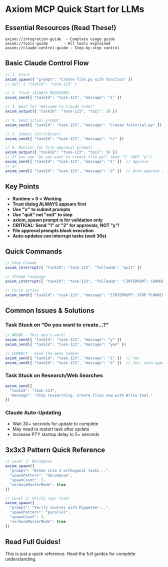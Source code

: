 # Axiom MCP Quick Start for LLMs

## Essential Resources (Read These!)
```
axiom://integration-guide  - Complete usage guide
axiom://tools-guide       - All tools explained
axiom://claude-control-guide - Step-by-step control
```

## Basic Claude Control Flow
```javascript
// 1. Start
axiom_spawn({ "prompt": "Create file.py with function" })
// Get: { "taskId": "task-123" }

// 2. Trust (ALWAYS REQUIRED)
axiom_send({ "taskId": "task-123", "message": "1" })

// 3. Wait for "Welcome to Claude Code!"
axiom_output({ "taskId": "task-123", "tail": 20 })

// 4. Send actual prompt
axiom_send({ "taskId": "task-123", "message": "Create factorial.py" })

// 5. Submit (Ctrl+Enter)
axiom_send({ "taskId": "task-123", "message": "\r" })

// 6. Monitor for file approval prompts
axiom_output({ "taskId": "task-123", "tail": 50 })
// If you see "Do you want to create file.py?" send "1" (NOT "y"!)
axiom_send({ "taskId": "task-123", "message": "1" })  // Approve
// or
axiom_send({ "taskId": "task-123", "message": "2" })  // Auto-approve all
```

## Key Points
- **Runtime > 0 = Working**
- **Trust dialog ALWAYS appears first**
- **Use "\r" to submit prompts**
- **Use "quit" not "exit" to stop**
- **axiom_spawn prompt is for validation only**
- **CRITICAL: Send "1" or "2" for approvals, NOT "y"!**
- **File approval prompts block execution**
- **Auto-updates can interrupt tasks (wait 30s)**

## Quick Commands
```javascript
// Stop Claude
axiom_interrupt({ "taskId": "task-123", "followUp": "quit" })

// Change language
axiom_interrupt({ "taskId": "task-123", "followUp": "[INTERRUPT: CHANGE TO PYTHON]" })

// Force action
axiom_send({ "taskId": "task-123", "message": "[INTERRUPT: STOP PLANNING. CREATE FILE NOW.]" })
```

## Common Issues & Solutions

### Task Stuck on "Do you want to create...?"
```javascript
// WRONG - This won't work!
axiom_send({ "taskId": "task-123", "message": "y" })
axiom_send({ "taskId": "task-123", "message": "yes" })

// CORRECT - Send the menu number
axiom_send({ "taskId": "task-123", "message": "1" })  // Yes
axiom_send({ "taskId": "task-123", "message": "2" })  // Yes, auto-approve all
```

### Task Stuck on Research/Web Searches
```javascript
axiom_send({ 
  "taskId": "task-123", 
  "message": "Stop researching. Create files now with Write tool." 
})
```

### Claude Auto-Updating
- Wait 30+ seconds for update to complete
- May need to restart task after update
- Increase PTY startup delay to 5+ seconds

## 3x3x3 Pattern Quick Reference
```javascript
// Level 1: Decompose
axiom_spawn({
  "prompt": "Break into 3 orthogonal tasks...",
  "spawnPattern": "decompose",
  "spawnCount": 3,
  "verboseMasterMode": true
})

// Level 2: Verify (per task)
axiom_spawn({
  "prompt": "Verify sources with Puppeteer...",
  "spawnPattern": "parallel",
  "spawnCount": 3,
  "verboseMasterMode": true
})
```

## Read Full Guides!
This is just a quick reference. Read the full guides for complete understanding.